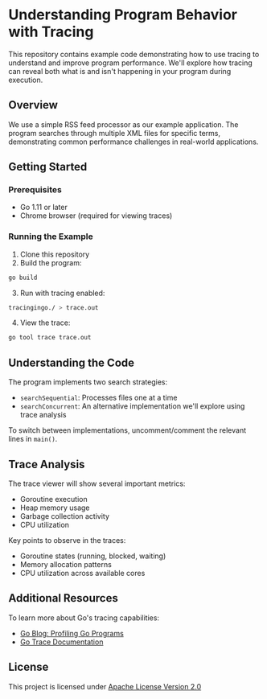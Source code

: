 # Understanding Program Behavior with Tracing

This repository contains example code demonstrating how to use tracing to understand and improve program performance. We'll explore how tracing can reveal both what is and isn't happening in your program during execution.

## Overview

We use a simple RSS feed processor as our example application. The program searches through multiple XML files for specific terms, demonstrating common performance challenges in real-world applications.

## Getting Started

### Prerequisites
- Go 1.11 or later
- Chrome browser (required for viewing traces)

### Running the Example

1. Clone this repository
2. Build the program:
```bash
go build
```

3. Run with tracing enabled:
```bash
tracingingo./ > trace.out
```

4. View the trace:
```bash
go tool trace trace.out
```

## Understanding the Code

The program implements two search strategies:
- `searchSequential`: Processes files one at a time
- `searchConcurrent`: An alternative implementation we'll explore using trace analysis

To switch between implementations, uncomment/comment the relevant lines in `main()`.

## Trace Analysis

The trace viewer will show several important metrics:
- Goroutine execution
- Heap memory usage
- Garbage collection activity
- CPU utilization

Key points to observe in the traces:
- Goroutine states (running, blocked, waiting)
- Memory allocation patterns
- CPU utilization across available cores

## Additional Resources

To learn more about Go's tracing capabilities:
- [Go Blog: Profiling Go Programs](https://go.dev/blog/pprof)
- [Go Trace Documentation](https://pkg.go.dev/runtime/trace)

## License
This project is licensed under [Apache License Version 2.0](http://www.apache.org/licenses/LICENSE-2.0)